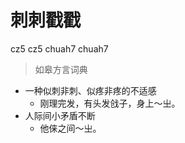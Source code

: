 # 刺刺戳戳
cz5 cz5 chuah7 chuah7
> 如皋方言词典
- 一种似刺非刺、似疼非疼的不适感
  - 刚理完发，有头发戗子，身上～㞢。
- 人际间小矛盾不断
  - 他俫之间～㞢。
